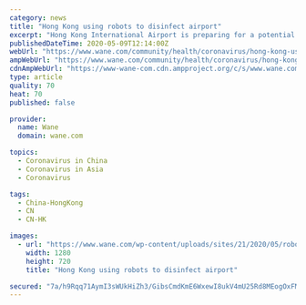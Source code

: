 ```yaml
---
category: news
title: "Hong Kong using robots to disinfect airport"
excerpt: "Hong Kong International Airport is preparing for a potential surge in travel in June as the region prepares to open back up after a mandatory travel quarantine due to the coronavirus. Take a look"
publishedDateTime: 2020-05-09T12:14:00Z
webUrl: "https://www.wane.com/community/health/coronavirus/hong-kong-using-robots-to-disinfect-airport/"
ampWebUrl: "https://www.wane.com/community/health/coronavirus/hong-kong-using-robots-to-disinfect-airport/amp/"
cdnAmpWebUrl: "https://www-wane-com.cdn.ampproject.org/c/s/www.wane.com/community/health/coronavirus/hong-kong-using-robots-to-disinfect-airport/amp/"
type: article
quality: 70
heat: 70
published: false

provider:
  name: Wane
  domain: wane.com

topics:
  - Coronavirus in China
  - Coronavirus in Asia
  - Coronavirus

tags:
  - China-HongKong
  - CN
  - CN-HK

images:
  - url: "https://www.wane.com/wp-content/uploads/sites/21/2020/05/robot.jpg?w=800&h=450&crop=1&resize=1280,720"
    width: 1280
    height: 720
    title: "Hong Kong using robots to disinfect airport"

secured: "7a/h9Rqq71AymI3sWUkHiZh3/GibsCmdKmE6WxewI8ukV4mU25Rd8MEogOxFM7Y6wnvFT5i+fqUn/c6E0mk/z2sE+POsTp4Mb7thTOmr9PAqSh+4Fwg8ef0c+A8sJ7laqF/Hs0IougBmfxA7+iaaXdjNlt2SvcDIWVniCkgugwckrG9/gTTkSjjnKwySYl02IVceQkS0zsXzwiTFDpM369ck3lIbnxRxrNvuJix94ngDHwhtuQN5brN4EV/pJisGY0pwFOQk8tTw1yqepSiyQxZ3VWud4M1Wu/3ba0uKAnueBuQ5RLBbfW8PiD6mKUed;XT5qFgcJe2wghRg7Wx8KiQ=="
---
```


